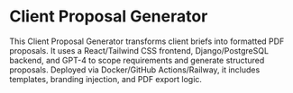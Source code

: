 # Client Proposal Generator
This Client Proposal Generator transforms client briefs into formatted PDF proposals. It uses a React/Tailwind CSS frontend, Django/PostgreSQL backend, and GPT-4 to scope requirements and generate structured proposals. Deployed via Docker/GitHub Actions/Railway, it includes templates, branding injection, and PDF export logic.
